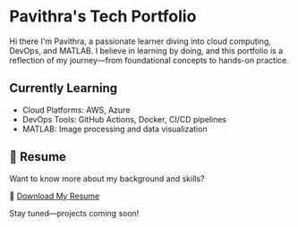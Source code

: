 # Pavithra's Tech Portfolio

Hi there  I'm Pavithra, a passionate learner diving into cloud computing, DevOps, and MATLAB. I believe in learning by doing, and this portfolio is a reflection of my journey—from foundational concepts to hands-on practice.

##  Currently Learning
- Cloud Platforms: AWS, Azure
- DevOps Tools: GitHub Actions, Docker, CI/CD pipelines
- MATLAB: Image processing and data visualization

## 📄 Resume
Want to know more about my background and skills?

📄 [Download My Resume](pavithíam9620.pdf)

Stay tuned—projects coming soon!
